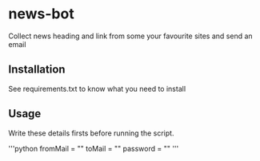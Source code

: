 # news-bot
Collect news heading and link from some your favourite sites and send an email

## Installation
See requirements.txt to know what you need to install

## Usage
Write these details firsts before running the script.

'''python
fromMail = ""
toMail = ""
password = ""
'''